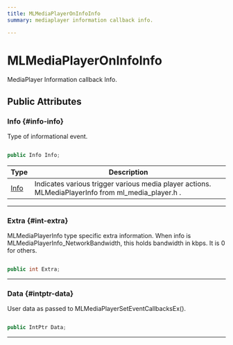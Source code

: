 ```yaml
---
title: MLMediaPlayerOnInfoInfo
summary: mediaplayer information callback info. 

---
```


# MLMediaPlayerOnInfoInfo




MediaPlayer Information callback Info.   





## Public Attributes

### Info {#info-info}

Type of informational event. 

```csharp

public Info Info;

```

| Type | Description  | 
|--|--|
| [Info](/unity-api/api/UnityEngine.XR.MagicLeap/MLMedia/Player/UnityEngine.XR.MagicLeap.MLMedia.Player.md#enums-info) | Indicates various trigger various media player actions.  MLMediaPlayerInfo  from  ml&#95;media&#95;player.h .  |





-----------

### Extra {#int-extra}

MLMediaPlayerInfo type specific extra information. When info is MLMediaPlayerInfo&#95;NetworkBandwidth, this holds bandwidth in kbps. It is 0 for others. 

```csharp

public int Extra;

```






-----------

### Data {#intptr-data}

User data as passed to MLMediaPlayerSetEventCallbacksEx(). 

```csharp

public IntPtr Data;

```






-----------

